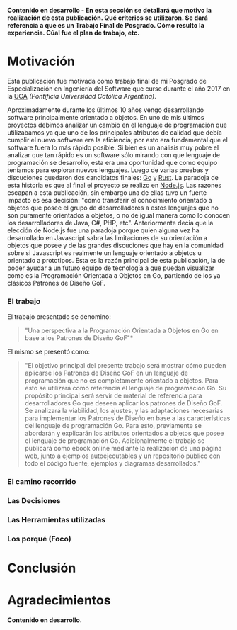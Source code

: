 **Contenido en desarrollo - En esta sección se detallará que motivo la realización de esta publicación. Qué criterios se utilizaron. Se dará referencia a que es un Trabajo Final de Posgrado. Cómo resulto la experiencia. Cúal fue el plan de trabajo, etc.**

# Motivación

Esta publicación fue motivada como trabajo final de mi Posgrado de Especialización en Ingeniería del Software que curse durante el año 2017 en la [UCA](http://www.uca.edu.ar) *(Pontificia Universidad Católica Argentina)*.

Aproximadamente durante los últimos 10 años vengo desarrollando software principalmente orientado a objetos. En uno de mis últimos proyectos debimos analizar un cambio en el lenguaje de programación que utilizabamos ya que uno de los principales atributos de calidad que debía cumplir el nuevo software era la eficiencia; por esto era fundamental que el software fuera lo más rápido posible. Si bien es un análisis muy pobre el analizar que tan rápido es un software sólo mirando con que lenguaje de programación se desarrollo, esta era una oportunidad que como equipo teníamos para explorar nuevos lenguajes. Luego de varias pruebas y discuciones quedaron dos candidatos finales: [Go](https://golang.org/) y [Rust](https://www.rust-lang.org/en-US/).
La paradoja de esta historia es que al final el proyecto se realizo en [Node.js](https://nodejs.org/en/). Las razones escapan a esta publicación, sin embargo una de ellas tuvo un fuerte impacto es esa decisión: "como transferir el conocimiento orientado a objetos que posee el grupo de desarrolladores a estos lenguajes que no son puramente orientados a objetos, o no de igual manera como lo conocen los desarrolladores de Java, C#, PHP, etc".
Anteriormente decia que la elección de Node.js fue una paradoja porque quien alguna vez ha desarrollado en Javascript sabra las limitaciones de su orientación a objetos que posee y de las grandes discuciones que hay en la comunidad sobre si Javascript es realmente un lenguaje orientado a objetos u orientado a prototipos.
Esta es la razón principal de esta publicación, la de poder ayudar a un futuro equipo de tecnología a que puedan visualizar como es la Programación Orientada a Objetos en Go, partiendo de los ya clásicos Patrones de Diseño GoF.

### El trabajo
El trabajo presentado se denomino:

> "Una perspectiva a la Programación Orientada a Objetos en Go en base a los Patrones de Diseño GoF"*

El mismo se presentó como:

> "El objetivo principal del presente trabajo será mostrar cómo pueden aplicarse los Patrones de Diseño GoF en un lenguaje de programación que no es completamente orientado a objetos. Para esto se utilizará como referencia el lenguaje de programación Go. Su propósito principal será servir de material de referencia para desarrolladores Go que deseen aplicar los patrones de Diseño GoF.
Se analizará la viabilidad, los ajustes, y las adaptaciones necesarias para implementar los Patrones de Diseño en base a las características del lenguaje de programación Go. Para esto, previamente se abordarán y explicarán los atributos orientados a objetos que posee el lenguaje de programación Go.
Adicionalmente el trabajo se publicará como ebook online mediante la realización de una página web, junto a ejemplos autoejecutables y un repositorio público con todo el código fuente, ejemplos y diagramas desarrollados."

### El camino recorrido

### Las Decisiones

### Las Herramientas utilizadas

### Los porqué (Foco)

# Conclusión

# Agradecimientos

**Contenido en desarrollo.**

